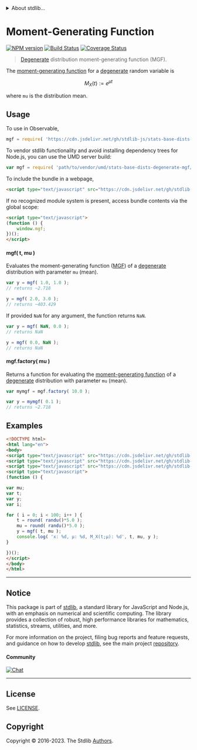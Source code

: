 <!--

@license Apache-2.0

Copyright (c) 2018 The Stdlib Authors.

Licensed under the Apache License, Version 2.0 (the "License");
you may not use this file except in compliance with the License.
You may obtain a copy of the License at

   http://www.apache.org/licenses/LICENSE-2.0

Unless required by applicable law or agreed to in writing, software
distributed under the License is distributed on an "AS IS" BASIS,
WITHOUT WARRANTIES OR CONDITIONS OF ANY KIND, either express or implied.
See the License for the specific language governing permissions and
limitations under the License.

-->


<details>
  <summary>
    About stdlib...
  </summary>
  <p>We believe in a future in which the web is a preferred environment for numerical computation. To help realize this future, we've built stdlib. stdlib is a standard library, with an emphasis on numerical and scientific computation, written in JavaScript (and C) for execution in browsers and in Node.js.</p>
  <p>The library is fully decomposable, being architected in such a way that you can swap out and mix and match APIs and functionality to cater to your exact preferences and use cases.</p>
  <p>When you use stdlib, you can be absolutely certain that you are using the most thorough, rigorous, well-written, studied, documented, tested, measured, and high-quality code out there.</p>
  <p>To join us in bringing numerical computing to the web, get started by checking us out on <a href="https://github.com/stdlib-js/stdlib">GitHub</a>, and please consider <a href="https://opencollective.com/stdlib">financially supporting stdlib</a>. We greatly appreciate your continued support!</p>
</details>

# Moment-Generating Function

[![NPM version][npm-image]][npm-url] [![Build Status][test-image]][test-url] [![Coverage Status][coverage-image]][coverage-url] <!-- [![dependencies][dependencies-image]][dependencies-url] -->

> [Degenerate][degenerate] distribution moment-generating function (MGF).

<!-- Section to include introductory text. Make sure to keep an empty line after the intro `section` element and another before the `/section` close. -->

<section class="intro">

The [moment-generating function][mgf] for a [degenerate][degenerate] random variable is

<!-- <equation class="equation" label="eq:degenerate_mgf" align="center" raw="M_X(t) := e^{\mu t}" alt="Moment-generating function (MGF) of a degenerate distribution."> -->

```math
M_X(t) := e^{\mu t}
```

<!-- <div class="equation" align="center" data-raw-text="M_X(t) := e^{\mu t}" data-equation="eq:degenerate_mgf">
    <img src="https://cdn.jsdelivr.net/gh/stdlib-js/stdlib@51534079fef45e990850102147e8945fb023d1d0/lib/node_modules/@stdlib/stats/base/dists/degenerate/mgf/docs/img/equation_degenerate_mgf.svg" alt="Moment-generating function (MGF) of a degenerate distribution.">
    <br>
</div> -->

<!-- </equation> -->

where `mu` is the distribution mean.

</section>

<!-- /.intro -->

<!-- Package usage documentation. -->



<section class="usage">

## Usage

To use in Observable,

```javascript
mgf = require( 'https://cdn.jsdelivr.net/gh/stdlib-js/stats-base-dists-degenerate-mgf@umd/browser.js' )
```

To vendor stdlib functionality and avoid installing dependency trees for Node.js, you can use the UMD server build:

```javascript
var mgf = require( 'path/to/vendor/umd/stats-base-dists-degenerate-mgf/index.js' )
```

To include the bundle in a webpage,

```html
<script type="text/javascript" src="https://cdn.jsdelivr.net/gh/stdlib-js/stats-base-dists-degenerate-mgf@umd/browser.js"></script>
```

If no recognized module system is present, access bundle contents via the global scope:

```html
<script type="text/javascript">
(function () {
    window.mgf;
})();
</script>
```

#### mgf( t, mu )

Evaluates the moment-generating function ([MGF][mgf]) of a [degenerate][degenerate] distribution with parameter `mu` (mean).

```javascript
var y = mgf( 1.0, 1.0 );
// returns ~2.718

y = mgf( 2.0, 3.0 );
// returns ~403.429
```

If provided `NaN` for any argument, the function returns `NaN`.

```javascript
var y = mgf( NaN, 0.0 );
// returns NaN

y = mgf( 0.0, NaN );
// returns NaN
```

#### mgf.factory( mu )

Returns a function for evaluating the [moment-generating function][mgf] of a [degenerate][degenerate] distribution with parameter `mu` (mean).

```javascript
var mymgf = mgf.factory( 10.0 );

var y = mymgf( 0.1 );
// returns ~2.718
```

</section>

<!-- /.usage -->

<!-- Package usage notes. Make sure to keep an empty line after the `section` element and another before the `/section` close. -->

<section class="notes">

</section>

<!-- /.notes -->

<!-- Package usage examples. -->

<section class="examples">

## Examples

<!-- eslint no-undef: "error" -->

```html
<!DOCTYPE html>
<html lang="en">
<body>
<script type="text/javascript" src="https://cdn.jsdelivr.net/gh/stdlib-js/random-base-randu@umd/browser.js"></script>
<script type="text/javascript" src="https://cdn.jsdelivr.net/gh/stdlib-js/math-base-special-round@umd/browser.js"></script>
<script type="text/javascript" src="https://cdn.jsdelivr.net/gh/stdlib-js/stats-base-dists-degenerate-mgf@umd/browser.js"></script>
<script type="text/javascript">
(function () {

var mu;
var t;
var y;
var i;

for ( i = 0; i < 100; i++ ) {
    t = round( randu()*5.0 );
    mu = round( randu()*5.0 );
    y = mgf( t, mu );
    console.log( 'x: %d, µ: %d, M_X(t;µ): %d', t, mu, y );
}

})();
</script>
</body>
</html>
```

</section>

<!-- /.examples -->

<!-- Section to include cited references. If references are included, add a horizontal rule *before* the section. Make sure to keep an empty line after the `section` element and another before the `/section` close. -->

<section class="references">

</section>

<!-- /.references -->

<!-- Section for related `stdlib` packages. Do not manually edit this section, as it is automatically populated. -->

<section class="related">

</section>

<!-- /.related -->

<!-- Section for all links. Make sure to keep an empty line after the `section` element and another before the `/section` close. -->


<section class="main-repo" >

* * *

## Notice

This package is part of [stdlib][stdlib], a standard library for JavaScript and Node.js, with an emphasis on numerical and scientific computing. The library provides a collection of robust, high performance libraries for mathematics, statistics, streams, utilities, and more.

For more information on the project, filing bug reports and feature requests, and guidance on how to develop [stdlib][stdlib], see the main project [repository][stdlib].

#### Community

[![Chat][chat-image]][chat-url]

---

## License

See [LICENSE][stdlib-license].


## Copyright

Copyright &copy; 2016-2023. The Stdlib [Authors][stdlib-authors].

</section>

<!-- /.stdlib -->

<!-- Section for all links. Make sure to keep an empty line after the `section` element and another before the `/section` close. -->

<section class="links">

[npm-image]: http://img.shields.io/npm/v/@stdlib/stats-base-dists-degenerate-mgf.svg
[npm-url]: https://npmjs.org/package/@stdlib/stats-base-dists-degenerate-mgf

[test-image]: https://github.com/stdlib-js/stats-base-dists-degenerate-mgf/actions/workflows/test.yml/badge.svg?branch=main
[test-url]: https://github.com/stdlib-js/stats-base-dists-degenerate-mgf/actions/workflows/test.yml?query=branch:main

[coverage-image]: https://img.shields.io/codecov/c/github/stdlib-js/stats-base-dists-degenerate-mgf/main.svg
[coverage-url]: https://codecov.io/github/stdlib-js/stats-base-dists-degenerate-mgf?branch=main

<!--

[dependencies-image]: https://img.shields.io/david/stdlib-js/stats-base-dists-degenerate-mgf.svg
[dependencies-url]: https://david-dm.org/stdlib-js/stats-base-dists-degenerate-mgf/main

-->

[chat-image]: https://img.shields.io/gitter/room/stdlib-js/stdlib.svg
[chat-url]: https://app.gitter.im/#/room/#stdlib-js_stdlib:gitter.im

[stdlib]: https://github.com/stdlib-js/stdlib

[stdlib-authors]: https://github.com/stdlib-js/stdlib/graphs/contributors

[umd]: https://github.com/umdjs/umd
[es-module]: https://developer.mozilla.org/en-US/docs/Web/JavaScript/Guide/Modules

[deno-url]: https://github.com/stdlib-js/stats-base-dists-degenerate-mgf/tree/deno
[umd-url]: https://github.com/stdlib-js/stats-base-dists-degenerate-mgf/tree/umd
[esm-url]: https://github.com/stdlib-js/stats-base-dists-degenerate-mgf/tree/esm
[branches-url]: https://github.com/stdlib-js/stats-base-dists-degenerate-mgf/blob/main/branches.md

[stdlib-license]: https://raw.githubusercontent.com/stdlib-js/stats-base-dists-degenerate-mgf/main/LICENSE

[degenerate]: https://en.wikipedia.org/wiki/Degenerate_distribution

[mgf]: https://en.wikipedia.org/wiki/Moment-generating_function

</section>

<!-- /.links -->
